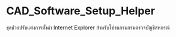# CAD_Software_Setup_Helper
ชุดช่วยปรับแต่งการตั้งค่า Internet Explorer สำหรับโปรแกรมกรมตรวจบัญชีสหกรณ์
